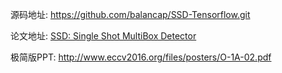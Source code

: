 
源码地址: https://github.com/balancap/SSD-Tensorflow.git

论文地址: [SSD: Single Shot MultiBox Detector](https://arxiv.org/abs/1512.02325)

极简版PPT: http://www.eccv2016.org/files/posters/O-1A-02.pdf

